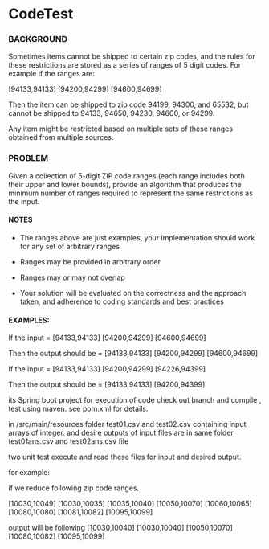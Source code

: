 # CodeTest

### BACKGROUND

Sometimes items cannot be shipped to certain zip codes, and the rules for these restrictions are stored as a series of ranges of 5 digit codes. For example if the ranges are:


[94133,94133] 
[94200,94299] 
[94600,94699]


Then the item can be shipped to zip code 94199, 94300, and 65532, but cannot be shipped to 94133, 94650, 94230, 94600, or 94299.

Any item might be restricted based on multiple sets of these ranges obtained from multiple sources.


### PROBLEM

Given a collection of 5-digit ZIP code ranges (each range includes both their upper and lower bounds), provide an algorithm that produces the minimum number of ranges required to represent the same restrictions as the input.


#### NOTES

- The ranges above are just examples, your implementation should work for any set of arbitrary ranges

- Ranges may be provided in arbitrary order

- Ranges may or may not overlap

- Your solution will be evaluated on the correctness and the approach taken, and adherence to coding standards and best practices

 

#### EXAMPLES:

If the input = [94133,94133] [94200,94299] [94600,94699]

Then the output should be = [94133,94133] [94200,94299] [94600,94699]

 

If the input = [94133,94133] [94200,94299] [94226,94399]

Then the output should be = [94133,94133] [94200,94399]


its Spring boot project for execution of code check out branch and compile , test using maven. 
see pom.xml for details.

in /src/main/resources folder test01.csv and test02.csv containing input arrays of integer.
and desire outputs of input files are in same folder test01ans.csv and test02ans.csv file

two unit test execute and read these files for input and desired output.

for example:

if we reduce following zip code ranges.

[10030,10049]
[10030,10035]
[10035,10040]
[10050,10070]
[10060,10065]
[10080,10080]
[10081,10082]
[10095,10099]

output will be following 
[10030,10040]
[10030,10040]
[10050,10070]
[10080,10082]
[10095,10099]
